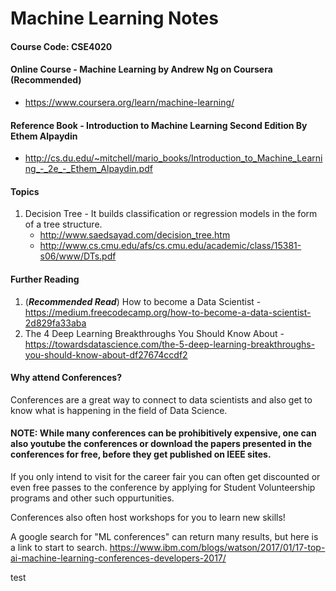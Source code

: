 # Machine Learning Notes 
#### Course Code: CSE4020

#### Online Course - Machine Learning by Andrew Ng on Coursera (Recommended)
  - https://www.coursera.org/learn/machine-learning/

#### Reference Book - Introduction to Machine Learning Second Edition By Ethem Alpaydin
- http://cs.du.edu/~mitchell/mario_books/Introduction_to_Machine_Learning_-_2e_-_Ethem_Alpaydin.pdf

#### Topics
1. Decision Tree - It builds classification or regression models in the form of a tree structure.
    - http://www.saedsayad.com/decision_tree.htm
    - http://www.cs.cmu.edu/afs/cs.cmu.edu/academic/class/15381-s06/www/DTs.pdf
   
#### Further Reading
1. (***Recommended Read***) How to become a Data Scientist - https://medium.freecodecamp.org/how-to-become-a-data-scientist-2d829fa33aba 
2. The 4 Deep Learning Breakthroughs You Should Know About - https://towardsdatascience.com/the-5-deep-learning-breakthroughs-you-should-know-about-df27674ccdf2 

#### Why attend Conferences?
Conferences are a great way to connect to data scientists and also get to know what is happening in the field of Data Science.

#### NOTE: While many conferences can be prohibitively expensive, one can also youtube the conferences or download the papers presented in the conferences for free, before they get published on IEEE sites. 

If you only intend to visit for the career fair you can often get discounted or even free passes to the conference by applying for Student Volunteership programs and other such oppurtunities. 

Conferences also often host workshops for you to learn new skills!

A google search for "ML conferences" can return many results, but here is a link to start to search. https://www.ibm.com/blogs/watson/2017/01/17-top-ai-machine-learning-conferences-developers-2017/

test
